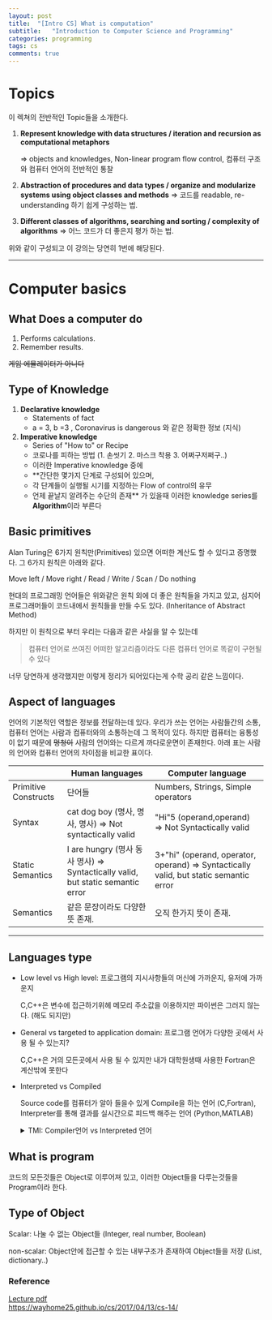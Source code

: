 ```yaml
---
layout: post
title:  "[Intro CS] What is computation"
subtitle:   "Introduction to Computer Science and Programming"
categories: programming
tags: cs
comments: true
---
```


# Topics

이 렉쳐의 전반적인 Topic들을 소개한다.

1. **Represent knowledge with data structures / iteration and recursion as computational metaphors**

    ⇒ objects and knowledges,  Non-linear program flow control,
        컴퓨터 구조와 컴퓨터 언어의 전반적인 통찰

2. **Abstraction of procedures and data types / organize and modularize systems using object classes and methods**
⇒ 코드를 readable, re-understanding 하기 쉽게 구성하는 법.
3. **Different classes of algorithms, searching and sorting  / complexity of algorithms**
⇒ 어느 코드가 더 좋은지 평가 하는 법. 

위와 같이 구성되고 이 강의는 당연히 1번에 해당된다.  

  
---  
    

# Computer basics

## What Does a computer do

1. Performs calculations.
2. Remember results.

 ~~게임 에뮬레이터가 아니다~~

## **Type of Knowledge**

1. **Declarative knowledge**   
    - Statements of fact
    - a = 3, b =3 , Coronavirus is dangerous 와 같은 정확한 정보 (지식)
2. **Imperative knowledge**
    - Series of "How to" or Recipe
    - 코로나를 피하는 방법 (1. 손씻기 2. 마스크 착용 3. 어쩌구저쩌구..)
    - 이러한 Imperative knowledge 중에 
    - **간단한 몇가지 단계로 구성되어 있으며,
    - 각 단계들이 실행될 시기를 지정하는 Flow of control의 유무
    - 언제 끝날지 알려주는 수단의 존재**
    가 있을때 이러한 knowledge series를 **Algorithm**이라 부른다  


## Basic primitives

Alan Turing은 6가지 원칙만(Primitives) 있으면 어떠한 계산도 할 수 있다고 증명했다. 그 6가지 원칙은 아래와 같다.

Move left / Move right / Read / Write / Scan / Do nothing 

현대의 프로그래밍 언어들은 위와같은 원칙 외에 더 좋은 원칙들을 가지고 있고, 심지어 프로그래머들이 코드내에서 원칙들을 만들 수도 있다. (Inheritance of Abstract Method)

하지만 이 원칙으로 부터 우리는 다음과 같은 사실을 알 수 있는데

> 컴퓨터 언어로 쓰여진 어떠한 알고리즘이라도 다른 컴퓨터 언어로 똑같이 구현될 수 있다

너무 당연하게 생각했지만 이렇게 정리가 되어있다는게 수학 공리 같은 느낌이다.

## Aspect of languages

언어의 기본적인 역할은 정보를 전달하는데 있다. 우리가 쓰는 언어는 사람들간의 소통, 컴퓨터 언어는 사람과 컴퓨터와의 소통하는데 그 목적이 있다. 하지만 컴퓨터는 융통성이 없기 때문에 ~~멍청이~~ 사람의 언어와는 다르게 까다로운면이 존재한다. 아래 표는 사람의 언어와 컴퓨터 언어의 차이점을 비교한 표이다. 

| |Human languages|Computer language|
|------|---|---|
|Primitive Constructs |단어들|Numbers, Strings, Simple operators|
|Syntax|cat dog boy (명사, 명사, 명사)  ⇒ Not syntactically valid|"Hi"5 (operand,operand) ⇒ Not Syntactically valid|
|Static Semantics|I are hungry (명사 동사 명사) ⇒ Syntactically valid, but static semantic error | 	3+"hi" (operand, operator, operand) ⇒ Syntactically valid, but static semantic error
Semantics|같은 문장이라도 다양한 뜻 존재.| 오직 한가지 뜻이 존재. |  

---  

## Languages type

- Low level vs High level: 프로그램의 지시사항들의 머신에 가까운지, 유저에 가까운지  

    C,C++은 변수에 접근하기위헤 메모리 주소값을 이용하지만 파이썬은 그러지 않는다. (해도 되지만)
- General vs targeted to application domain: 프로그램 언어가 다양한 곳에서 사용 될 수 있는지?

    C,C++은 거의 모든곳에서 사용 될 수 있지만 내가 대학원생때 사용한 Fortran은 계산밖에 못한다

- Interpreted vs Compiled

    Source code를 컴퓨터가 알아 들을수 있게 Compile을 하는 언어 (C,Fortran), Interpreter를 통해 결과를 실시간으로 피드백 해주는 언어 (Python,MATLAB) 
    <details>
    <summary>TMI: Compiler언어 vs Interpreted 언어</summary>
        두 언어의 차이는 `컴파일 시점` 이다. 런타임 전에 컴파일을 하면 compiler 언어, 그렇지 않으면 interpreted언어 

        **Compiler 예시** 
        `코드` --(컴파일러)-->> `어셈블리어` --(어셈블러)-->> `기계어` --(링커)-->> `실행파일` -->> `런타임` 

        - 컴파일 언어의 소스코드는 운영체제별 특징이 있어 운영체제마다 **별도의 라이브러리** 필요
        - 어셈블리어는 CPU에 의존적이기 때문에, 프로세스를 옮겨다니며 사용할 수 없음.

        **Interpreted 예시** 

        `코드` --> 실행 & 런타임 시작 --> (컴파일) --> `바이트코드` --> VM --> `기계어`

        - 런타임중 프로그램을 Line by Line으로 해석하며 실행
        - 바이트코드는 가상머신에서 돌아가기 때문에 CPU에 의존적이지 않다
        - 운영체제마다 별도의 라이브러리가 필요 없지만 Python을 설치할때 OS를 선택하는 이유는 바이트코드에서 기계어로 넘어갈때 어떤 기계어로 바꿀지 결정하기 위해서.

        출처: [링크](https://wayhome25.github.io/cs/2017/04/13/cs-14/)
    </details>  

## What is program

코드의 모든것들은 Object로 이루어져 있고, 이러한 Object들을 다루는것들을 Program이라 한다.

## Type of Object

Scalar: 나눌 수 없는 Object들 (Integer, real number, Boolean)

non-scalar: Object안에 접근할 수 있는 내부구조가 존재하여 Object들을 저장 (List, dictionary..)  



### Reference
[Lecture pdf](https://github.com/swha0105/swha0105.github.io/blob/gh-pages/assets/intro_cs/material/Lec1.pdf)  
https://wayhome25.github.io/cs/2017/04/13/cs-14/